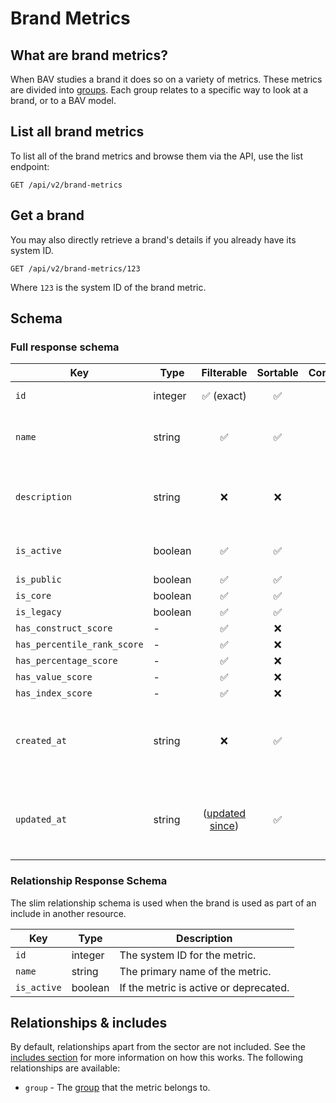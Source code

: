 # Brand Metrics

## What are brand metrics?

When BAV studies a brand it does so on a variety of metrics. These metrics are divided
into [groups](./metric-groups.md). Each group relates to a specific way to look at a brand, or to a BAV model.

## List all brand metrics

To list all of the brand metrics and browse them via the API, use the list endpoint:

```http request
GET /api/v2/brand-metrics
```

## Get a brand

You may also directly retrieve a brand's details if you already have its system ID.

```http request
GET /api/v2/brand-metrics/123
```

Where `123` is the system ID of the brand metric.

## Schema

### Full response schema

| Key                         | Type    |                Filterable                 |      Sortable      |    Configurable    | Description                                                 |
|-----------------------------|---------|:-----------------------------------------:|:------------------:|:------------------:|-------------------------------------------------------------|
| `id`                        | integer |        :white_check_mark: (exact)         | :white_check_mark: | :white_check_mark: | The system ID.                                              |
| `name`                      | string  |            :white_check_mark:             | :white_check_mark: | :white_check_mark: | The primary name of the metric.                             |
| `description`               | string  |                    :x:                    |        :x:         | :white_check_mark: | A short description on what this metric is about.           |
| `is_active`                 | boolean |            :white_check_mark:             | :white_check_mark: | :white_check_mark: | If the metric is active or deprecated.                      |
| `is_public`                 | boolean |            :white_check_mark:             | :white_check_mark: | :white_check_mark: | -                                                           |
| `is_core`                   | boolean |            :white_check_mark:             | :white_check_mark: | :white_check_mark: | -                                                           |
| `is_legacy`                 | boolean |            :white_check_mark:             | :white_check_mark: | :white_check_mark: | -                                                           |
| `has_construct_score`       | -       |            :white_check_mark:             |        :x:         | :white_check_mark: | -                                                           |
| `has_percentile_rank_score` | -       |            :white_check_mark:             |        :x:         | :white_check_mark: | -                                                           |
| `has_percentage_score`      | -       |            :white_check_mark:             |        :x:         | :white_check_mark: | -                                                           |
| `has_value_score`           | -       |            :white_check_mark:             |        :x:         | :white_check_mark: | -                                                           |
| `has_index_score`           | -       |            :white_check_mark:             |        :x:         | :white_check_mark: | -                                                           |
| `created_at`                | string  |                    :x:                    | :white_check_mark: | :white_check_mark: | A datetime string when this brand metric was first created. |
| `updated_at`                | string  | ([updated since](../customizing/filters)) | :white_check_mark: | :white_check_mark: | A datetime string when this brand metric was last updated.  |

### Relationship Response Schema

The slim relationship schema is used when the brand is used as part of an include in another resource.

| Key         | Type    | Description                            |
|-------------|---------|----------------------------------------|
| `id`        | integer | The system ID for the metric.          |
| `name`      | string  | The primary name of the metric.        |
| `is_active` | boolean | If the metric is active or deprecated. |

## Relationships & includes

By default, relationships apart from the sector are not included. See
the [includes section](../customizing/includes) for more information on how this works. The following relationships
are available:

- `group` - The [group](./metric-groups.md) that the metric belongs to.
